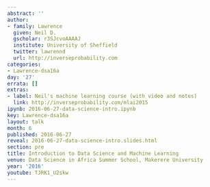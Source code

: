 ```yaml
---
abstract: ''
author:
- family: Lawrence
  given: Neil D.
  gscholar: r3SJcvoAAAAJ
  institute: University of Sheffield
  twitter: lawrennd
  url: http://inverseprobability.com
categories:
- Lawrence-dsa16a
day: '27'
errata: []
extras:
- label: Neil's machine learning course (with video and notes)
  link: http://inverseprobability.com/mlai2015
ipynb: 2016-06-27-data-science-intro.ipynb
key: Lawrence-dsa16a
layout: talk
month: 6
published: 2016-06-27
reveal: 2016-06-27-data-science-intro.slides.html
section: pre
title: Introduction to Data Science and Machine Learning
venue: Data Science in Africa Summer School, Makerere University
year: '2016'
youtube: TJRK1_U2skw
---
```

